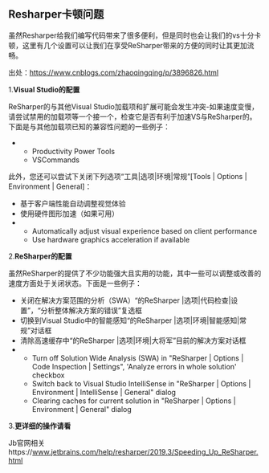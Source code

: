 ## Resharper卡顿问题

虽然Resharper给我们编写代码带来了很多便利，但是同时也会让我们的vs十分卡顿，这里有几个设置可以让我们在享受ReSharper带来的方便的同时让其更加流畅。

出处：https://www.cnblogs.com/zhaoqingqing/p/3896826.html

1.**Visual Studio的配置**

ReSharper的与其他Visual Studio加载项和扩展可能会发生冲突-如果速度变慢，请尝试禁用的加载项等一个接一个，检查它是否有利于加速VS与ReSharper的。下面是与其他加载项已知的兼容性问题的一些例子：

- - Productivity Power Tools
  - VSCommands

此外，您还可以尝试下关闭下列选项“工具|选项|环境|常规”[Tools | Options | Environment | General]：

- 基于客户端性能自动调整视觉体验
- 使用硬件图形加速（如果可用）
- - Automatically adjust visual experience based on client performance
  - Use hardware graphics acceleration if available

2.**ReSharper的配置**

虽然ReSharper的提供了不少功能强大且实用的功能，其中一些可以调整或改善的速度方面处于关闭状态。下面是一些例子：

- 关闭在解决方案范围的分析（SWA）“的ReSharper |选项|代码检查|设置”，“分析整体解决方案的错误”复选框
- 切换到Visual Studio中的智能感知“的ReSharper |选项|环境|智能感知|常规”对话框
- 清除高速缓存中“的ReSharper |选项|环境|大将军”目前的解决方案对话框
- - Turn off Solution Wide Analysis (SWA) in "ReSharper | Options | Code Inspection | Settings", 'Analyze errors in whole solution' checkbox
  - Switch back to Visual Studio IntelliSense in "ReSharper | Options | Environment | IntelliSense | General" dialog
  - Clearing caches for current solution in "ReSharper | Options | Environment | General" dialog

3.**更详细的操作请看**

Jb官网相关https://www.jetbrains.com/help/resharper/2019.3/Speeding_Up_ReSharper.html